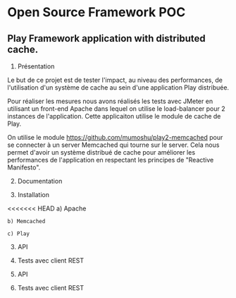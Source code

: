 Open Source Framework POC
===========

Play Framework application with distributed cache.
-----------

1) Présentation
  
  Le but de ce projet est de tester l'impact, au niveau des performances, de l'utilisation d'un système de cache au sein d'une application Play distribuée. 
  
  Pour réaliser les mesures nous avons réalisés les tests avec JMeter en utilisant un front-end Apache dans lequel on utilise le load-balancer pour 2 instances de l'application. Cette applicaiton utilise le module de cache de Play. 
  
  On utilise le module https://github.com/mumoshu/play2-memcached pour se connecter à un server Memcached qui tourne sur le server. Cela nous permet d'avoir un système distribué de cache pour améliorer les performances de l'application en respectant les principes de "Reactive Manifesto".

2) Documentation

3) Installation

<<<<<<< HEAD
	a) Apache
	
	b) Memcached
	
	c) Play
	

3) API

4) Tests avec client REST

3) API

4) Tests avec client REST


